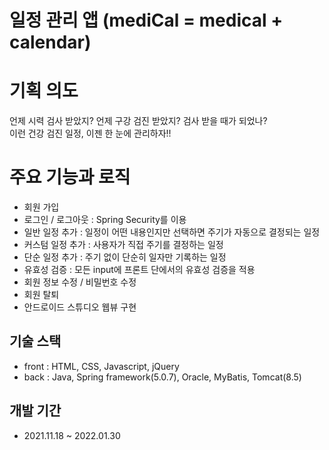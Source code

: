 # 일정 관리 앱 (mediCal = medical + calendar)

<h1> 기획 의도 </h1>

언제 시력 검사 받았지? 언제 구강 검진 받았지? 검사 받을 때가 되었나? <br>
이런 건강 검진 일정, 이젠 한 눈에 관리하자!! <br>

<h1> 주요 기능과 로직 </h1>

* 회원 가입
* 로그인 / 로그아웃 : Spring Security를 이용
* 일반 일정 추가 : 일정이 어떤 내용인지만 선택하면 주기가 자동으로 결정되는 일정
* 커스텀 일정 추가 : 사용자가 직접 주기를 결정하는 일정
* 단순 일정 추가 : 주기 없이 단순히 일자만 기록하는 일정
* 유효성 검증 : 모든 input에 프론트 단에서의 유효성 검증을 적용
* 회원 정보 수정 / 비밀번호 수정
* 회원 탈퇴
* 안드로이드 스튜디오 웹뷰 구현

<h2> 기술 스택 </h2>

* front : HTML, CSS, Javascript, jQuery
* back : Java, Spring framework(5.0.7), Oracle, MyBatis, Tomcat(8.5)

<h2> 개발 기간 </h2>

* 2021.11.18 ~ 2022.01.30
